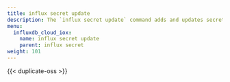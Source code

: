 ```yaml
---
title: influx secret update
description: The `influx secret update` command adds and updates secrets.
menu:
  influxdb_cloud_iox:
    name: influx secret update
    parent: influx secret
weight: 101
---
```


{{< duplicate-oss >}}
